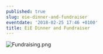 ```yaml
---
published: true
slug: eie-dinner-and-fundraiser
eventdate: '2018-02-25 17:46 +0100'
title: EiE Dinner and Fundraiser
---
```

![Fundraising.png]({{site.baseurl}}/media/prose-images/Fundraising.png)

